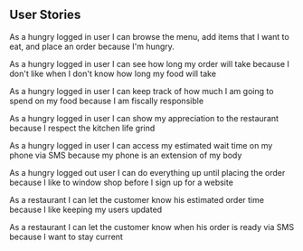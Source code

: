 ## User Stories
As a hungry logged in user I can browse the menu, add items that I want to eat, and place an order because I'm hungry.

As a hungry logged in user I can see how long my order will take because I don't like when I don't know how long my food will take

As a hungry logged in user I can keep track of how much I am going to spend on my food because I am fiscally responsible

As a hungry logged in user I can show my appreciation to the restaurant because I respect the kitchen life grind

As a hungry logged in user I can access my estimated wait time on my phone via SMS because my phone is an extension of my body

As a hungry logged out user I can do everything up until placing the order because I like to window shop before I sign up for a website

As a restaurant I can let the customer know his estimated order time because I like keeping my users updated

As a restaurant I can let the customer know when his order is ready via SMS because I want to stay current
